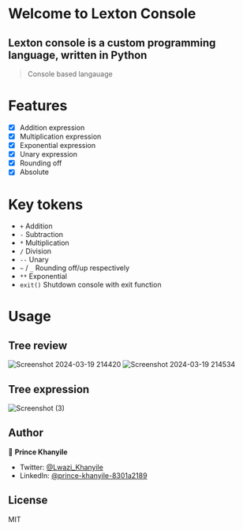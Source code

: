 # Welcome to Lexton Console

## Lexton console is a custom programming language, written in Python

> Console based langauage

# Features
- [x] Addition expression
- [x] Multiplication expression
- [x] Exponential expression
- [x] Unary expression
- [x] Rounding off
- [x] Absolute

# Key tokens
-  ` + ` Addition
-  ` - ` Subtraction
-  ` * ` Multiplication
-  ` / ` Division
-  ` -- ` Unary
-  ` ~ ` / ` _ ` Rounding off/up respectively
-  ` ** ` Exponential
-  ` exit() ` Shutdown console with exit function

# Usage

  ## Tree review


   ![Screenshot 2024-03-19 214420](https://github.com/Niggnate/lexton_console/assets/135266395/9750b1d5-948b-4301-9605-a83014f5c5b8)
   ![Screenshot 2024-03-19 214534](https://github.com/Niggnate/lexton_console/assets/135266395/80943c65-ef1e-4c28-92e9-8a0d976db0f3)

   ## Tree expression


   ![Screenshot (3)](https://github.com/Niggnate/lexton_console/assets/135266395/5bc20bf3-9720-4c6f-96d5-aee904d43442)


## Author

👤 **Prince Khanyile**

* Twitter: [@Lwazi_Khanyile](https://twitter.com/lwazi_khanyile)
* LinkedIn: [@prince-khanyile-8301a2189](https://www.linkedin.com/in/prince-khanyile-8301a2189/)

## License
MIT

